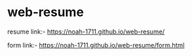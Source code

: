 # web-resume


resume link:-  https://noah-1711.github.io/web-resume/

form link:-    https://noah-1711.github.io/web-resume/form.html
